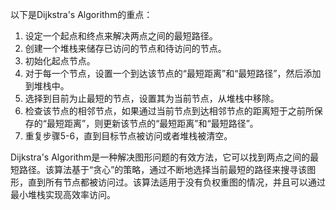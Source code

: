 

以下是Dijkstra's Algorithm的重点：

1. 设定一个起点和终点来解决两点之间的最短路径。
2. 创建一个堆栈来储存已访问的节点和待访问的节点。
3. 初始化起点节点。
4. 对于每一个节点，设置一个到达该节点的“最短距离”和“最短路径”，然后添加到堆栈中。
5. 选择到目前为止最短的节点，设置其为当前节点，从堆栈中移除。
6. 检查该节点的相邻节点，如果通过当前节点到达相邻节点的距离短于之前所保存的“最短距离”，则更新该节点的“最短距离”和“最短路径”。
7. 重复步骤5-6，直到目标节点被访问或者堆栈被清空。

Dijkstra's Algorithm是一种解决图形问题的有效方法，它可以找到两点之间的最短路径。该算法基于“贪心”的策略，通过不断地选择当前最短的路径来搜寻该图形，直到所有节点都被访问过。该算法适用于没有负权重图的情况，并且可以通过最小堆栈实现高效率访问。